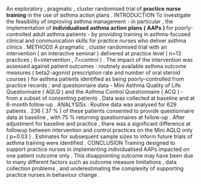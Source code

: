 An exploratory , pragmatic , cluster randomised trial of **practice** **nurse** **training** in the use of asthma action plans . INTRODUCTION To investigate the feasibility of improving asthma management - in particular , the implementation of **individualised** **asthma** **action** **plans** **(** **AAPs** **)** for poorly-controlled adult asthma patients - by providing training in asthma-focused clinical and communication skills for practice nurses who deliver asthma clinics . METHODS A pragmatic , cluster randomised trial with an intervention ( an interactive seminar ) delivered at practice level ( n=13 practices ; 6=intervention , 7=control ) . The impact of the intervention was assessed against patient outcomes : routinely available asthma outcome measures ( beta2-agonist prescription rate and number of oral steroid courses ) for asthma patients identified as being poorly-controlled from practice records ; and questionnaire data - Mini Asthma Quality of Life Questionnaire ( AQLQ ) and the Asthma Control Questionnaire ( ACQ ) - from a subset of consenting patients . Data was collected at baseline and at 6-month follow-up . ANALYSISs : Routine data was analysed for 629 patients . 236 ( 37 % ) of these patients consented to provide questionnaire data at baseline , with 75 % returning questionnaires at follow-up . After adjustment for baseline and practice , there was a significant difference at followup between intervention and control practices on the Mini AQLQ only ( p=0.03 ) . Estimates for subsequent sample sizes to inform future trials of asthma training were identified . CONCLUSION Training designed to support practice nurses in implementing individualised AAPs impacted on one patient outcome only . This disappointing outcome may have been due to many different factors such as outcome measure limitations , data collection problems , and underestimating the complexity of supporting practice nurses in behaviour change . 